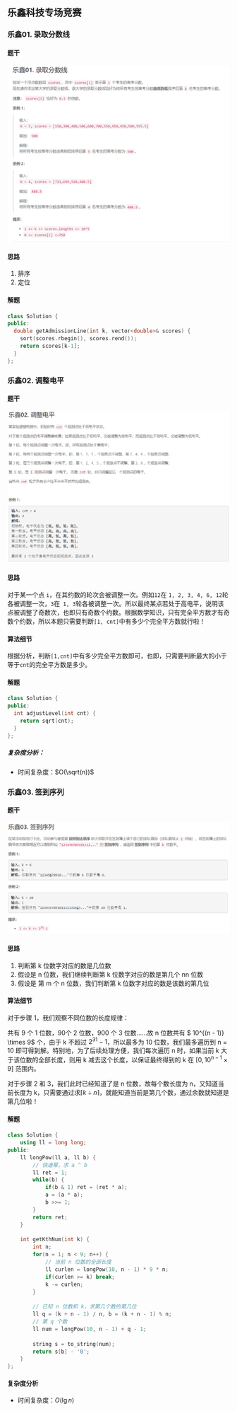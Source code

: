 ## 乐鑫科技专场竞赛

### 乐鑫01. 录取分数线

#### 题干

![录取分数线](../../image/competition/le-xin/get-admission-line.png)

#### 思路

1. 排序
2. 定位

#### 解题

```c++
class Solution {
public:
  double getAdmissionLine(int k, vector<double>& scores) {
    sort(scores.rbegin(), scores.rend());
    return scores[k-1];
  }
};
```

### 乐鑫02. 调整电平

#### 题干

![img.png](../../image/competition/le-xin/adjust-level.png)

#### 思路

对于某一个点 `i`，在其约数的轮次会被调整一次。例如`12`在 `1, 2, 3, 4, 6, 12`轮各被调整一次，`3`在` 1, 3`轮各被调整一次。所以最终某点若处于高电平，说明该点被调整了奇数次，也即只有奇数个约数。根据数学知识，只有完全平方数才有奇数个约数，所以本题只需要判断`[1, cnt]`中有多少个完全平方数就行啦！

#### 算法细节

根据分析，判断`[1,cnt]`中有多少完全平方数即可，也即，只需要判断最大的小于等于`cnt`的完全平方数是多少。

#### 解题

```c++
class Solution {
public:
  int adjustLevel(int cnt) {
    return sqrt(cnt);
  }
};
```

##### 复杂度分析：

- 时间复杂度：$O(\sqrt(n))$

### 乐鑫03. 签到序列

#### 题干

![签到序列.png](../../image/competition/le-xin/get-Kth-num.png)

#### 思路

1. 判断第 k 位数字对应的数是几位数 
2. 假设是 n 位数，我们继续判断第 k 位数字对应的数是第几个 nn 位数 
3. 假设是 第 m 个 n 位数，我们判断第 k 位数字对应的数是该数的第几位

#### 算法细节

对于步骤 1，我们观察不同位数的长度规律：

共有 9 个 1 位数，90个 2 位数，900 个 3 位数......故 n 位数共有 $ 10^{(n - 1)} \times 9$ 个，由于 k 不超过 $2^{31} - 1$，所以最多为 10 位数，我们最多遍历到 n = 10 即可得到解。特别地，为了后续处理方便，我们每次遍历 n 时，如果当前 k 大于该位数的全部长度，则用 k 减去这个长度，以保证最终得到的 k 在 $[0, 10^{n-1} \times 9]$ 范围内。

对于步骤 2 和 3，我们此时已经知道了是 n 位数，故每个数长度为 n，又知道当前长度为 k，只需要通过求$\lceil k \div n \rceil$，就能知道当前是第几个数，通过余数就知道是第几位啦！


#### 解题

```c++
class Solution {
    using ll = long long;
public:
    ll longPow(ll a, ll b) {
        // 快速幂，求 a ^ b
        ll ret = 1;
        while(b) {
            if(b & 1) ret = (ret * a);
            a = (a * a);
            b >>= 1;
        }
        return ret;
    }
    
    int getKthNum(int k) {
        int n;
        for(n = 1; n < 9; n++) {
            // 当前 n 位数的全部长度
            ll curlen = longPow(10, n - 1) * 9 * n;
            if(curlen >= k) break;
            k -= curlen;
        }
        
        // 已知 n 位数和 k，求第几个数的第几位
        ll q = (k + n - 1) / n, b = (k + n - 1) % n;
        // 第 q 个数
        ll num = longPow(10, n - 1) + q - 1;
        
        string s = to_string(num);
        return s[b] - '0';
    } 
};
```

#### 复杂度分析

- 时间复杂度：$O(\lg{n})$

